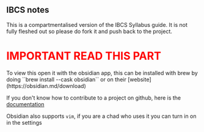 ## IBCS notes

This is a compartmentalised version of the IBCS Syllabus guide. It is not fully fleshed out so please do fork it and push back to the project. 

<h1 style="color:red;"> IMPORTANT READ THIS PART </h1>
To view this open it with the obsidian app, this can be installed with brew by doing ``brew install --cask obsidian`` or on their [website](https://obsidian.md/download)

If you don't know how to contribute to a project on github, here is the [documentation](https://docs.github.com/en/get-started/quickstart/contributing-to-projects)

Obsidian also supports `vim`, if you are a chad who uses it you can turn in on in the settings